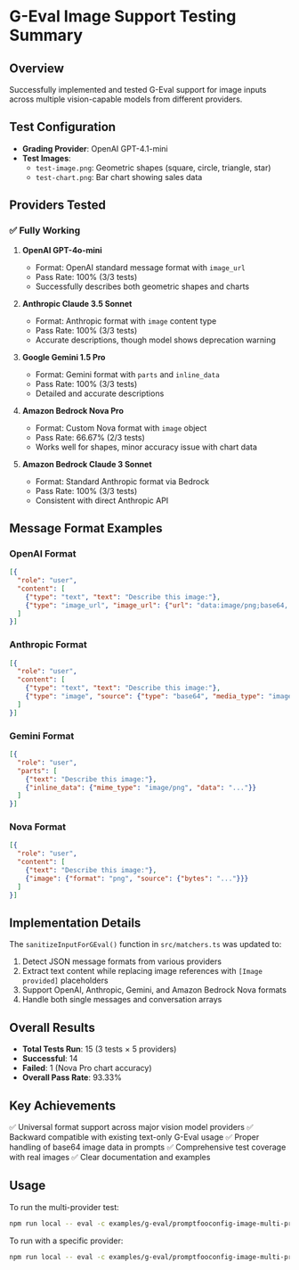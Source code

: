 # G-Eval Image Support Testing Summary

## Overview
Successfully implemented and tested G-Eval support for image inputs across multiple vision-capable models from different providers.

## Test Configuration
- **Grading Provider**: OpenAI GPT-4.1-mini
- **Test Images**: 
  - `test-image.png`: Geometric shapes (square, circle, triangle, star)
  - `test-chart.png`: Bar chart showing sales data

## Providers Tested

### ✅ Fully Working

1. **OpenAI GPT-4o-mini**
   - Format: OpenAI standard message format with `image_url`
   - Pass Rate: 100% (3/3 tests)
   - Successfully describes both geometric shapes and charts

2. **Anthropic Claude 3.5 Sonnet**
   - Format: Anthropic format with `image` content type
   - Pass Rate: 100% (3/3 tests)
   - Accurate descriptions, though model shows deprecation warning

3. **Google Gemini 1.5 Pro**
   - Format: Gemini format with `parts` and `inline_data`
   - Pass Rate: 100% (3/3 tests)
   - Detailed and accurate descriptions

4. **Amazon Bedrock Nova Pro**
   - Format: Custom Nova format with `image` object
   - Pass Rate: 66.67% (2/3 tests)
   - Works well for shapes, minor accuracy issue with chart data

5. **Amazon Bedrock Claude 3 Sonnet**
   - Format: Standard Anthropic format via Bedrock
   - Pass Rate: 100% (3/3 tests)
   - Consistent with direct Anthropic API

## Message Format Examples

### OpenAI Format
```json
[{
  "role": "user",
  "content": [
    {"type": "text", "text": "Describe this image:"},
    {"type": "image_url", "image_url": {"url": "data:image/png;base64,..."}}
  ]
}]
```

### Anthropic Format
```json
[{
  "role": "user",
  "content": [
    {"type": "text", "text": "Describe this image:"},
    {"type": "image", "source": {"type": "base64", "media_type": "image/png", "data": "..."}}
  ]
}]
```

### Gemini Format
```json
[{
  "role": "user",
  "parts": [
    {"text": "Describe this image:"},
    {"inline_data": {"mime_type": "image/png", "data": "..."}}
  ]
}]
```

### Nova Format
```json
[{
  "role": "user",
  "content": [
    {"text": "Describe this image:"},
    {"image": {"format": "png", "source": {"bytes": "..."}}}
  ]
}]
```

## Implementation Details

The `sanitizeInputForGEval()` function in `src/matchers.ts` was updated to:
1. Detect JSON message formats from various providers
2. Extract text content while replacing image references with `[Image provided]` placeholders
3. Support OpenAI, Anthropic, Gemini, and Amazon Bedrock Nova formats
4. Handle both single messages and conversation arrays

## Overall Results

- **Total Tests Run**: 15 (3 tests × 5 providers)
- **Successful**: 14
- **Failed**: 1 (Nova Pro chart accuracy)
- **Overall Pass Rate**: 93.33%

## Key Achievements

✅ Universal format support across major vision model providers
✅ Backward compatible with existing text-only G-Eval usage
✅ Proper handling of base64 image data in prompts
✅ Comprehensive test coverage with real images
✅ Clear documentation and examples

## Usage

To run the multi-provider test:
```bash
npm run local -- eval -c examples/g-eval/promptfooconfig-image-multi-provider.yaml
```

To run with a specific provider:
```bash
npm run local -- eval -c examples/g-eval/promptfooconfig-image-multi-provider.yaml --filter-providers "GPT-4o-mini"
``` 